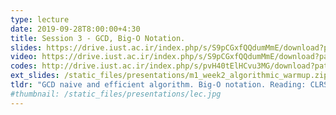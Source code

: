```yaml
---
type: lecture
date: 2019-09-28T8:00:00+4:30
title: Session 3 - GCD, Big-O Notation.
slides: https://drive.iust.ac.ir/index.php/s/S9pCGxfQQdumMmE/download?path=%2FSlides&files=S3.pdf
video: https://drive.iust.ac.ir/index.php/s/S9pCGxfQQdumMmE/download?path=%2FVideos&files=S3.mp4
codes: http://drive.iust.ac.ir/index.php/s/pvH40tElHCvu3MG/download?path=%2FCode&files=S3.zip
ext_slides: /static_files/presentations/m1_week2_algorithmic_warmup.zip
tldr: "GCD naive and efficient algorithm. Big-O notation. Reading: CLRS Chapter I - Sections 2.2, 2.3, 3.1, 3.2"
#thumbnail: /static_files/presentations/lec.jpg
---
```

